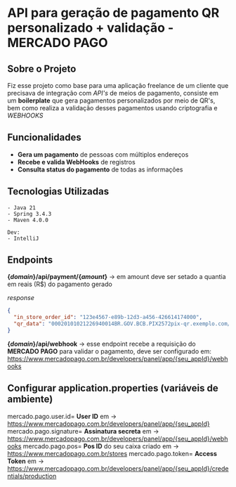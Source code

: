 # API para geração de pagamento QR personalizado + validação - MERCADO PAGO

## Sobre o Projeto
Fiz esse projeto como base para uma aplicação freelance de um cliente que precisava de integração com *API's* de meios de pagamento,
consiste em um **boilerplate** que gera pagamentos personalizados por meio de QR's, bem como realiza a validação desses pagamentos usando criptografia e
*WEBHOOKS*

## Funcionalidades
- **Gera um pagamento** de pessoas com múltiplos endereços
- **Recebe e valida WebHooks** de registros
- **Consulta status do pagamento** de todas as informações

## Tecnologias Utilizadas

```
- Java 21
- Spring 3.4.3
- Maven 4.0.0 

Dev:
- IntelliJ
```

## Endpoints

**{*domain*}/api/payment/{*amount*}** -> em amount deve ser setado a quantia em reais (R$) do pagamento gerado

*response*
```json
{
  "in_store_order_id": "123e4567-e89b-12d3-a456-426614174000",
  "qr_data": "00020101021226940014BR.GOV.BCB.PIX2572pix-qr.exemplo.com/instore/o/v2/123e4567-e89b-12d3-a456-4266141740005204000053039865802BR5912LojaExemplo6009RIO CLARO62070503***6304A1B2"
}
```

**{*domain*}/api/webhook** -> esse endpoint recebe a requisição do **MERCADO PAGO** para validar o pagamento, deve ser configurado em: https://www.mercadopago.com.br/developers/panel/app/{seu_appId}/webhooks

## Configurar application.properties (variáveis de ambiente)

mercado.pago.user.id= **User ID** em -> https://www.mercadopago.com.br/developers/panel/app/{seu_appId}
mercado.pago.signature= **Assinatura secreta** em -> https://www.mercadopago.com.br/developers/panel/app/{seu_appId}/webhooks
mercado.pago.pos= **Pos ID** do seu caixa criado em -> https://www.mercadopago.com.br/stores
mercado.pago.token= **Access Token** em -> https://www.mercadopago.com.br/developers/panel/app/{seu_appId}/credentials/production
